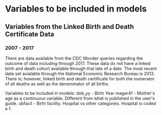 # Variables to be included in models

## Variables from the Linked Birth and Death Certificate Data

### 2007 - 2017

There are data available from the CDC Wonder queries regarding the outcome of data including through 2017. These data do not have a linked birth and death cohort available through that late of a date. The most recent data set avialable through the National Economic Research Bureau is 2013. There is; however, linked birth and death certificate for both the numerator of all deaths as well as the denominator of all births. 

Variables to be included in models:
dob_yy - Birth Year
mager41 - Mother's age as a continuous variable. Different from what is published in the user's guide.
ubfacil - Birth facility. Hospital vs other categories. Hospital is coded a 1.